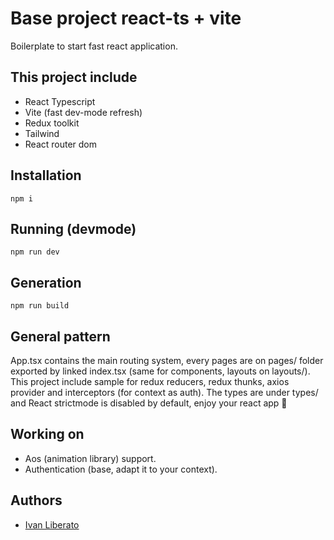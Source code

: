 
# Base project react-ts + vite
Boilerplate to start fast react application.
## This project include
- React Typescript
- Vite (fast dev-mode refresh)
- Redux toolkit
- Tailwind
- React router dom
## Installation
```
npm i
```
## Running (devmode)
```
npm run dev
```
## Generation
```
npm run build
```

## General pattern

App.tsx contains the main routing system, every pages are on pages/ folder exported by linked index.tsx (same for components, layouts on layouts/).
This project include sample for redux reducers, redux thunks, axios provider and interceptors (for context as auth).
The types are under types/ and
React strictmode is disabled by default, enjoy your react app 🚀

## Working on
- Aos (animation library) support.
- Authentication (base, adapt it to your context).


## Authors

- [Ivan Liberato](https://github.com/Void061)